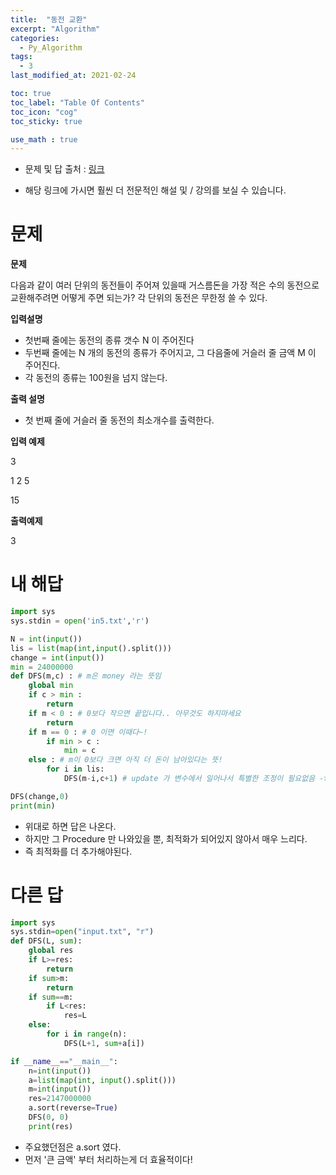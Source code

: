 ```yaml
---
title:  "동전 교환"
excerpt: "Algorithm"
categories:
  - Py_Algorithm
tags:
  - 3
last_modified_at: 2021-02-24

toc: true
toc_label: "Table Of Contents"
toc_icon: "cog"
toc_sticky: true

use_math : true
---
```


- 문제 및 답 출처 : [링크](https://www.inflearn.com/course/%ED%8C%8C%EC%9D%B4%EC%8D%AC-%EC%95%8C%EA%B3%A0%EB%A6%AC%EC%A6%98-%EB%AC%B8%EC%A0%9C%ED%92%80%EC%9D%B4-%EC%BD%94%EB%94%A9%ED%85%8C%EC%8A%A4%ED%8A%B8/dashboard)

- 해당 링크에 가시면 훨씬 더 전문적인 해설 및 / 강의를 보실 수 있습니다. 

# 문제

**문제**  

다음과 같이 여러 단위의 동전들이 주어져 있을때 거스름돈을 가장 적은 수의 동전으로 교환해주려면 어떻게 주면 되는가? 각 단위의 동전은 무한정 쓸 수 있다.

**입력설명**

- 첫번째 줄에는 동전의 종류 갯수 N 이 주어진다 
- 두번째 줄에는 N 개의 동전의 종류가 주어지고, 그 다음줄에 거슬러 줄 금액 M 이 주어진다. 
- 각 동전의 종류는 100원을 넘지 않는다.

**출력 설명**

- 첫 번째 줄에 거슬러 줄 동전의 최소개수를 출력한다.

**입력 예제**

3

1 2 5

15

**출력예제**

3

# 내 해답

```python
import sys
sys.stdin = open('in5.txt','r')

N = int(input())
lis = list(map(int,input().split()))
change = int(input())
min = 24000000
def DFS(m,c) : # m은 money 라는 뜻임
    global min
    if c > min :
        return
    if m < 0 : # 0보다 작으면 끝입니다.. 아무것도 하지마세요
        return
    if m == 0 : # 0 이면 이때다~!
        if min > c :
            min = c
    else : # m이 0보다 크면 아직 더 돈이 남아있다는 뜻!
        for i in lis:
            DFS(m-i,c+1) # update 가 변수에서 일어나서 특별한 조정이 필요없음 -> 편하다.

DFS(change,0)
print(min)
```

- 위대로 하면 답은 나온다.
- 하지만 그 Procedure 만 나와있을 뿐, 최적화가 되어있지 않아서 매우 느리다.
- 즉 최적화를 더 추가해야된다.

# 다른 답

```python
import sys
sys.stdin=open("input.txt", "r")
def DFS(L, sum):
    global res
    if L>=res:
        return
    if sum>m:
        return
    if sum==m:
        if L<res:
            res=L
    else:
        for i in range(n):
            DFS(L+1, sum+a[i])

if __name__=="__main__":
    n=int(input())
    a=list(map(int, input().split()))
    m=int(input())
    res=2147000000
    a.sort(reverse=True)
    DFS(0, 0)
    print(res)
```

- 주요했던점은 a.sort 였다. 
- 먼저 '큰 금액' 부터 처리하는게 더 효율적이다! 